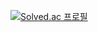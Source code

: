 [![Solved.ac
프로필](http://mazassumnida.wtf/api/mini/generate_badge?boj=obo314)](https://solved.ac/obo314)

<!--
**happyOBO/happyOBO** is a ✨ _special_ ✨ repository because its `README.md` (this file) appears on your GitHub profile.

[![OBO's github stats](https://github-readme-stats.vercel.app/api?username=happyOBO&show_icons=true&hide_border=true)](https://github.com/happyOBO)

Here are some ideas to get you started:
### 🌱 I’m currently learning ROS , C++
- 🔭 I’m currently working on ...
- 🌱 I’m currently learning ...
- 👯 I’m looking to collaborate on ...
- 🤔 I’m looking for help with ...
- 💬 Ask me about ...
- 📫 How to reach me: ...
- 😄 Pronouns: ...
- ⚡ Fun fact: ...
-->
